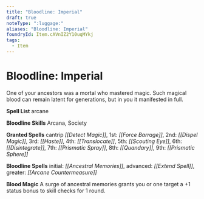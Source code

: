 ```yaml
---
title: "Bloodline: Imperial"
draft: true
noteType: ":luggage:"
aliases: "Bloodline: Imperial"
foundryId: Item.cAVnIZ2Y10uqMYkj
tags:
  - Item
---
```


# Bloodline: Imperial

One of your ancestors was a mortal who mastered magic. Such magical blood can remain latent for generations, but in you it manifested in full.

**Spell List** arcane

**Bloodline Skills** Arcana, Society

**Granted Spells** cantrip _[[Detect Magic]]_, 1st: _[[Force Barrage]]_, 2nd: _[[Dispel Magic]]_, 3rd: _[[Haste]]_, 4th: _[[Translocate]]_, 5th: _[[Scouting Eye]]_, 6th: _[[Disintegrate]]_, 7th: _[[Prismatic Spray]]_, 8th: _[[Quandary]]_, 9th: _[[Prismatic Sphere]]_

**Bloodline Spells** initial: _[[Ancestral Memories]]_, advanced: _[[Extend Spell]]_, greater: _[[Arcane Countermeasure]]_

**Blood Magic** A surge of ancestral memories grants you or one target a +1 status bonus to skill checks for 1 round.


